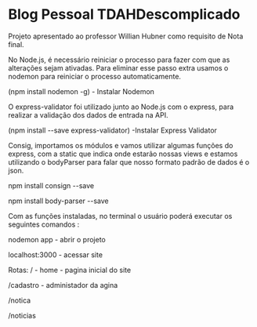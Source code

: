 # Blog Pessoal TDAHDescomplicado
Projeto apresentado ao professor Willian Hubner como requisito de Nota final.



No Node.js, é necessário reiniciar o processo para fazer com que as alterações sejam ativadas. 
Para eliminar esse passo extra usamos  o nodemon para reiniciar o processo automaticamente.

(npm install nodemon -g) - Instalar Nodemon 

O express-validator foi utilizado junto ao Node.js com o express, para realizar a validação dos dados de entrada na API.

(npm install --save express-validator) -Instalar Express Validator

Consig, importamos os módulos e vamos utilizar algumas funções do express, com a static que indica onde estarão nossas views e estamos utilizando o bodyParser para falar que nosso formato padrão de dados é o json.

npm install consign --save

npm install body-parser --save

Com as funções instaladas, no terminal o usuário poderá executar os seguintes comandos :


nodemon app - abrir o projeto

localhost:3000 - acessar site

Rotas: 
/ - home - pagina inicial do site

/cadastro - administador da agina

/notica 

/noticias
